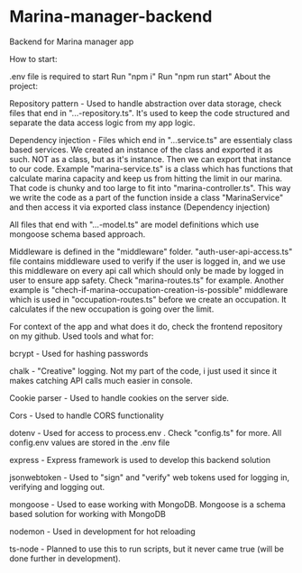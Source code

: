 # Marina-manager-backend
Backend for Marina manager app

How to start:

.env file is required to start
Run "npm i"
Run "npm run start"
About the project:

Repository pattern - Used to handle abstraction over data storage, check files that end in "...-repository.ts". It's used to keep the code structured and separate the data access logic from my app logic.

Dependency injection - Files which end in "...service.ts" are essentialy class based services. We created an instance of the class and exported it as such. NOT as a class, but as it's instance.
Then we can export that instance to our code. Example "marina-service.ts" is a class which has functions that calculate marina capacity and keep us from hitting the limit 
in our marina. That code is chunky and too large to fit into "marina-controller.ts". This way we write the code as a part of the function inside a class "MarinaService" and then access it via exported class instance (Dependency injection)

All files that end with "...-model.ts" are model definitions which use mongoose schema based approach.

Middleware is defined in the "middleware" folder. "auth-user-api-access.ts" file contains middleware used to verify if the user is logged in, and we use this
middleware on every api call which should only be made by logged in user to ensure app safety. 
Check "marina-routes.ts" for example. 
Another example is "chech-if-marina-occupation-creation-is-possible" middleware which is used in "occupation-routes.ts" before we create an occupation. It calculates if the new occupation
is going over the limit.

For context of the app and what does it do, check the frontend repository on my github.
Used tools and what for:

bcrypt - Used for hashing passwords

chalk - "Creative" logging. Not my part of the code, i just used it since it makes catching API calls much easier in console.

Cookie parser - Used to handle cookies on the server side. 

Cors - Used to handle CORS functionality

dotenv - Used for access to process.env . Check "config.ts" for more. All config.env values are stored in the .env file

express - Express framework is used to develop this backend solution

jsonwebtoken - Used to "sign" and "verify" web tokens used for logging in, verifying and logging out.

mongoose - Used to ease working with MongoDB. Mongoose is a schema based solution for working with MongoDB

nodemon - Used in development for hot reloading

ts-node - Planned to use this to run scripts, but it never came true (will be done further in development).
